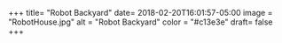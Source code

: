 +++
title= "Robot Backyard"
date= 2018-02-20T16:01:57-05:00
image = "RobotHouse.jpg"
alt = "Robot Backyard"
color = "#c13e3e"
draft= false
+++
